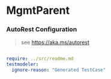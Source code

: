 # MgmtParent
### AutoRest Configuration
> see https://aka.ms/autorest

``` yaml

require: ../src/readme.md
testmodeler:
  ignore-reason: "Generated TestCase"
```
